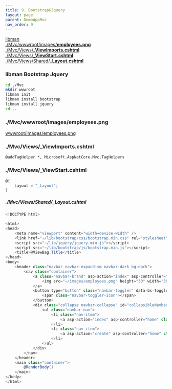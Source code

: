 ```yaml
---
title: 9. Bootstrap&Jquery
layout: page
parent: DemoAppMvc
nav_order: 9
---
```

[libman](libman-bootstrap-jquery)  
[./Mvc/wwwroot/images/**employees.png**](#wwwrootimagesemployeespng)  
[./Mvc/Views/**_ViewImports.cshtml**](#views_viewimportscshtml)  
[./Mvc/Views/**_ViewStart.cshtml**](#views_viewstartcshtml)  
[./Mvc/Views/Shared/**_Layout.cshtml**](#viewsshared_layoutcshtml)  

### libman Bootstrap Jquery
```bash
cd ./Mvc
mkdir wwwroot
libman init
libman install bootstrap
libman install jquery
cd ..
```
### ./Mvc/wwwroot/images/employees.png
[wwwroot/images/employees.png](includes/employees.png)


### ./Mvc/Views/_ViewImports.cshtml  
```
@addTagHelper *, Microsoft.AspNetCore.Mvc.TagHelpers
```


### ./Mvc/Views/_ViewStart.cshtml  
```csharp
@{
    Layout = "_Layout";
}
```

##### ./Mvc/Views/Shared/_Layout.cshtml  
```csharp
<!DOCTYPE html>

<html>
<head>
    <meta name="viewport" content="width=device-width" />
    <link href="~/lib/bootstrap/css/bootstrap.min.css" rel="stylesheet" />
    <script src="~/lib/jquery/jquery.min.js"></script>
    <script src="~/lib/bootstrap/js/bootstrap.min.js"></script>
    <title>@ViewBag.Title</title>
</head>
<body>
    <header class="navbar navbar-expand-sm navbar-dark bg-dark">
        <nav class="container">
            <a class="navbar-brand" asp-action="index" asp-controller="home">
                <img src="~/images/employees.png" height="30" width="30" />
            </a>
            <button type="button" class="navbar-toggler" data-bs-toggle="collapse" data-bs-target="#collapsibleNavbar">
                <span class="navbar-toggler-icon"></span>
            </button>
            <div class="collapse navbar-collapse" id="collapsibleNavbar">
                <ul class="navbar-nav">
                    <li class="nav-item">
                        <a asp-action="index" asp-controller="home" class="nav-link">List</a>
                    </li>
                    <li class="nav-item">
                        <a asp-action="create" asp-controller="home" class="nav-link">Create</a>
                    </li>
                </ul>
            </div>
        </nav>
    </header>
    <main class="container">
        @RenderBody()
    </main>
</body>
</html>
```